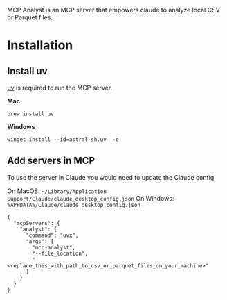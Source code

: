 MCP Analyst is an MCP server that empowers claude to analyze local CSV or Parquet files.

# Installation

## Install uv

[uv](https://docs.astral.sh/uv/) is required to run the MCP server.

**Mac**

```
brew install uv
```

**Windows**

```
winget install --id=astral-sh.uv  -e
```

## Add servers in MCP

To use the server in Claude you would need to update the Claude config

On MacOS: `~/Library/Application Support/Claude/claude_desktop_config.json` On Windows: `%APPDATA%/Claude/claude_desktop_config.json`

```
{
  "mcpServers": {
    "analyst": {
      "command": "uvx",
      "args": [
        "mcp-analyst",
        "--file_location",
        "<replace_this_with_path_to_csv_or_parquet_files_on_your_machine>"
      ]
    }
  }
}
```
